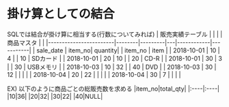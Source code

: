 # 掛け算としての結合
SQLでは結合が掛け算に相当する(行数についてみれば)
| 販売実績テーブル       |        |         |   | 商品マスタ |           |
|------------------------|--------|---------|---|------------|-----------|
| sale_date              | item_no| quantity|   | item_no    | item      |
| 2018-10-01             | 10     | 4       |   | 10         | SDカード   |
| 2018-10-01             | 20     | 10      |   | 20         | CD-R      |
| 2018-10-01             | 30     | 3       |   | 30         | USBメモリ |
| 2018-10-03             | 10     | 32      |   | 40         | DVD       |
| 2018-10-03             | 30     | 12      |   |            |           |
| 2018-10-04             | 20     | 22      |   |            |           |
| 2018-10-04             | 30     | 7       |   |            |           |

EX) 以下のように商品ごとの総販売数を求める
|item_no|total_qty|
|:----|:----|
|10|36|
|20|32|
|30|22|
|40|NULL|
